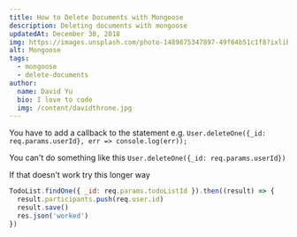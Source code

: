 ```yaml
---
title: How to Delete Documents with Mongoose
description: Deleting documents with mongoose
updatedAt: December 30, 2018
img: https://images.unsplash.com/photo-1489875347897-49f64b51c1f8?ixlib=rb-1.2.1&ixid=eyJhcHBfaWQiOjEyMDd9&auto=format&fit=crop&w=800&q=60
alt: Mongoose
tags:
  - mongoose
  - delete-documents
author:
  name: David Yu
  bio: I love to code
  img: /content/davidthrone.jpg
---
```


You have to add a callback to the statement e.g.
`User.deleteOne({_id: req.params.userId}, err => console.log(err));`

You can't do something like this
`User.deleteOne({_id: req.params.userId})`

If that doesn't work try this longer way

```js
TodoList.findOne({ _id: req.params.todoListId }).then((result) => {
  result.participants.push(req.user.id)
  result.save()
  res.json('worked')
})
```
